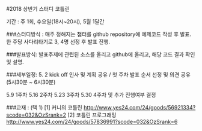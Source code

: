#2018 상반기 스터디 코틀린

기간 : 
주 1회, 수요일(18시~20시), 5월 1달간

###스터디방식 :
매주 정해지는 챕터를 github repository에  예제코드 작성 후 발표.
한 주당 사다리타기로 3, 4명 선정 후 발표 진행.

###발표방식:
발표주제에 관련된 소스를 올리고 github에 올리고, 
해당 코드 결과 확인 및 설명.

###세부일정:
5. 2 kick off 인사 및 계획 공유 / 첫 주차 발표 순서 선정 및 의견 공유
(5시30분 ~ 6시30분)

5.9 1주차 
5.16 2주차
5.23 3주차
5.30 4주차 및 추가 진행여부 결정

###교재 : (택 1)
[1] 커니의 코틀린
http://www.yes24.com/24/goods/56921334?scode=032&OzSrank=2
[2] 코틀린 프로그래밍
http://www.yes24.com/24/goods/57836991?scode=032&OzSrank=6


